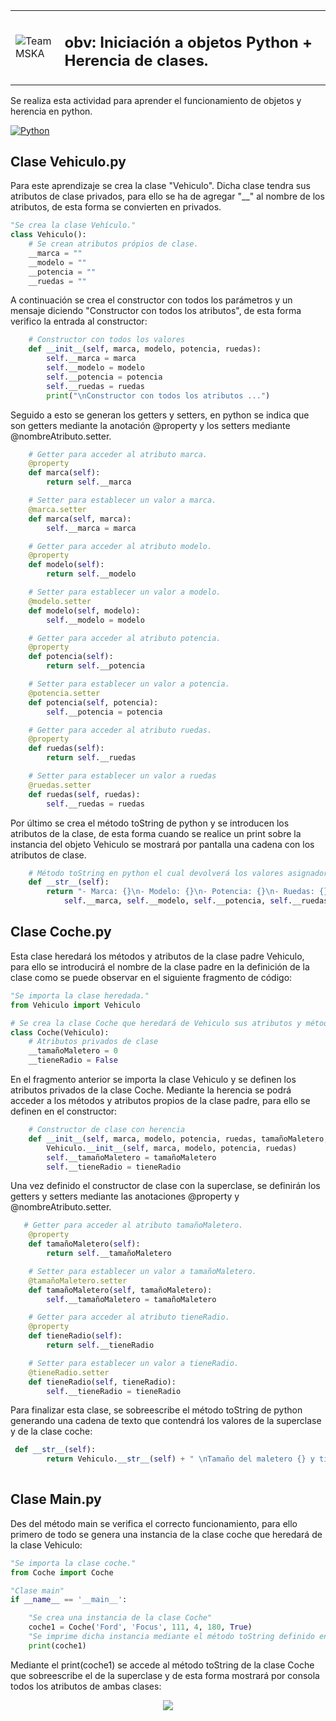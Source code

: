 <table>
<tr>
<td width="100px"><img src="https://user-images.githubusercontent.com/103035621/170879657-753152ec-7368-4de6-abe6-dc3240ce57a8.png" alt="Team MSKA"/></td>
<td width="1100px"> <h2>obv: Iniciación a objetos Python + Herencia de clases.</h2> </td>
</tr>
</table>

Se realiza esta actividad para aprender el funcionamiento de objetos y herencia en python.

[![Python](https://img.shields.io/badge/Backend-Python-success)]()

## Clase Vehiculo.py

Para este aprendizaje se crea la clase "Vehiculo". Dicha clase tendra sus atributos de clase privados, para ello se ha de agregar "__" al nombre de los atributos, de esta forma se convierten en privados.

```python
"Se crea la clase Vehículo."
class Vehiculo():
    # Se crean atributos própios de clase.
    __marca = ""
    __modelo = ""
    __potencia = ""
    __ruedas = ""
```

A continuación se crea el constructor con todos los parámetros y un mensaje diciendo "Constructor con todos los atributos", de esta forma verifico la entrada al constructor:

```python
    # Constructor con todos los valores
    def __init__(self, marca, modelo, potencia, ruedas):
        self.__marca = marca
        self.__modelo = modelo
        self.__potencia = potencia
        self.__ruedas = ruedas
        print("\nConstructor con todos los atributos ...")
```

Seguido a esto se generan los getters y setters, en python se indica que son getters mediante la anotación @property y los setters mediante @nombreAtributo.setter.

```python
    # Getter para acceder al atributo marca.
    @property
    def marca(self):
        return self.__marca

    # Setter para establecer un valor a marca.
    @marca.setter
    def marca(self, marca):
        self.__marca = marca

    # Getter para acceder al atributo modelo.
    @property
    def modelo(self):
        return self.__modelo

    # Setter para establecer un valor a modelo.
    @modelo.setter
    def modelo(self, modelo):
        self.__modelo = modelo

    # Getter para acceder al atributo potencia.
    @property
    def potencia(self):
        return self.__potencia

    # Setter para establecer un valor a potencia.
    @potencia.setter
    def potencia(self, potencia):
        self.__potencia = potencia

    # Getter para acceder al atributo ruedas.
    @property
    def ruedas(self):
        return self.__ruedas

    # Setter para establecer un valor a ruedas
    @ruedas.setter
    def ruedas(self, ruedas):
        self.__ruedas = ruedas
```

Por último se crea el método toString de python y se introducen los atributos de la clase, de esta forma cuando se realice un print sobre la instancia del objeto Vehiculo se mostrará por pantalla una cadena con los atributos de clase.

```python
    # Método toString en python el cual devolverá los valores asignador por pantalla.
    def __str__(self):
        return "- Marca: {}\n- Modelo: {}\n- Potencia: {}\n- Ruedas: {}".format(
            self.__marca, self.__modelo, self.__potencia, self.__ruedas)
```

## Clase Coche.py

Esta clase heredará los métodos y atributos de la clase padre Vehiculo, para ello se introducirá el nombre de la clase padre en la definición de la clase como se puede observar en el siguiente fragmento de código:

```python
"Se importa la clase heredada."
from Vehiculo import Vehiculo

# Se crea la clase Coche que heredará de Vehiculo sus atributos y métodos.
class Coche(Vehiculo):
    # Atributos privados de clase
    __tamañoMaletero = 0
    __tieneRadio = False
```

En el fragmento anterior se importa la clase Vehiculo y se definen los atributos privados de la clase Coche. Mediante la herencia se podrá acceder a los métodos y atributos propios de la clase padre, para ello se definen en el constructor:

```python
    # Constructor de clase con herencia
    def __init__(self, marca, modelo, potencia, ruedas, tamañoMaletero, tieneRadio):
        Vehiculo.__init__(self, marca, modelo, potencia, ruedas)
        self.__tamañoMaletero = tamañoMaletero
        self.__tieneRadio = tieneRadio
```

Una vez definido el constructor de clase con la superclase, se definirán los getters y setters mediante las anotaciones @property y @nombreAtributo.setter.

```python
   # Getter para acceder al atributo tamañoMaletero.
    @property
    def tamañoMaletero(self):
        return self.__tamañoMaletero

    # Setter para establecer un valor a tamañoMaletero.
    @tamañoMaletero.setter
    def tamañoMaletero(self, tamañoMaletero):
        self.__tamañoMaletero = tamañoMaletero

    # Getter para acceder al atributo tieneRadio.
    @property
    def tieneRadio(self):
        return self.__tieneRadio

    # Setter para establecer un valor a tieneRadio.
    @tieneRadio.setter
    def tieneRadio(self, tieneRadio):
        self.__tieneRadio = tieneRadio
```

Para finalizar esta clase, se sobreescribe el método toString de python generando una cadena de texto que contendrá los valores de la superclase y de la clase coche:

```python
 def __str__(self):
        return Vehiculo.__str__(self) + " \nTamaño del maletero {} y tiene radio {}".format(self.__tamañoMaletero,
                                                                                            self.__tieneRadio)
```

## Clase Main.py

Des del método main se verifica el correcto funcionamiento, para ello primero de todo se genera una instancia de la clase coche que heredará de la clase Vehiculo:

```python
"Se importa la clase coche."
from Coche import Coche

"Clase main"
if __name__ == '__main__':

    "Se crea una instancia de la clase Coche"
    coche1 = Coche('Ford', 'Focus', 111, 4, 180, True)
    "Se imprime dicha instancia mediante el método toString definido en el objeto."
    print(coche1)
```

Mediante el print(coche1) se accede al método toString de la clase Coche que sobreescribe el de la superclase y de esta forma mostrará por consola todos los atributos de ambas clases:

<p align="center">
    <img src="https://user-images.githubusercontent.com/103035621/170886988-ceb944bb-ec98-4cf7-8556-80950b34f446.png">
</p>
